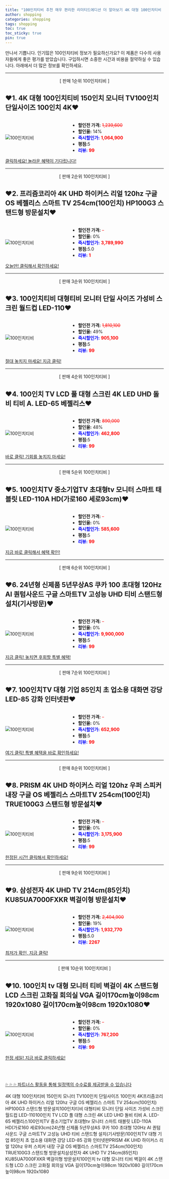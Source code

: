 ```yaml
---
title: "100인치티비 추천 매우 편리한 리미티드에디션 더 알아보기 4K 대형 100인치티비 150인치 모니터"
author: shopping
categories: shopping
tags: shopping
toc: true
toc_sticky: true
pin: true
---
```

만나서 기쁩니다. 인기많은 100인치티비 정보가 필요하신가요?  이 제품은 다수의 사용자들에게 좋은 평가를 받았습니다. 구입하시면 소중한 시간과 비용을 절약하실 수 있습니다. 아래에서 더 많은 정보를 확인하세요.

---
<p class="toplist" style="margin: 0 auto; display: block; width: fit-content;">[ 판매 1순위 100인치티비 ]</p>

<h2><strong>❤️1. 4K 대형 100인치티비 150인치 모니터 TV100인치 단일사이즈 100인치 4K❤️</strong></h2>

<div style="display: flex; align-items: center;">
    <div style="flex: 0.4;">
        <img src="https://thumbnail9.coupangcdn.com/thumbnails/remote/230x230ex/image/vendor_inventory/2796/5dcb9d3d3522a7e83abb44a524e8e0ef827c43769eb2c342202b4d534823.png" alt="100인치티비" style="max-width: 100%;">
    </div>
    <div style="flex: 0.6; margin-left: 10px;">
        <ul>
            <li><strong>할인전 가격:</strong> <del style="color: red;">1,239,600</del></li>
            <li><strong>할인율:</strong> 14%</li>
            <li><span style='color:blue'><strong>즉시할인가:</strong></span> <span style='color:red'><strong>1,064,900</strong></span></li>
            <li><strong>평점:</strong>5</li>
            <li><span style='color:blue'><strong>리뷰:</strong></span> <span style='color:red'><strong>99</strong></span></li>
        </ul>
    </div>
</div>
<div class="center">
    <a href="https://William4Davisa.github.io?lptag=AF9450613&subid=githubio&pageKey=7341720002&traceid=V0-153&itemId=18871616579&vendorItemId=86399912797" class="myButton">
        클릭하세요! 놀라운 혜택이 기다립니다!
    </a>
</div>


---
<p class="toplist" style="margin: 0 auto; display: block; width: fit-content;">[ 판매 2순위 100인치티비 ]</p>

<h2><strong>❤️2. 프리즘코리아 4K UHD 하이커스 리얼 120hz 구글 OS 베젤리스 스마트 TV 254cm(100인치) HP100G3 스탠드형 방문설치❤️</strong></h2>

<div style="display: flex; align-items: center;">
    <div style="flex: 0.4;">
        <img src="https://thumbnail7.coupangcdn.com/thumbnails/remote/230x230ex/image/rs_quotation_api/5yfn978h/34524dc8d38140bb92ce60dc22be00e0.jpg" alt="100인치티비" style="max-width: 100%;">
    </div>
    <div style="flex: 0.6; margin-left: 10px;">
        <ul>
            <li><strong>할인전 가격:</strong> <del style="color: red;">-</del></li>
            <li><strong>할인율:</strong> 0%</li>
            <li><span style='color:blue'><strong>즉시할인가:</strong></span> <span style='color:red'><strong>3,789,990</strong></span></li>
            <li><strong>평점:</strong>5.0</li>
            <li><span style='color:blue'><strong>리뷰:</strong></span> <span style='color:red'><strong>1</strong></span></li>
        </ul>
    </div>
</div>
<div class="center">
    <a href="https://William4Davisa.github.io?lptag=AF9450613&subid=githubio&pageKey=7863768025&traceid=V0-153&itemId=21465410391&vendorItemId=88519811381" class="myButton">
        오늘만! 클릭해서 확인하세요!
    </a>
</div>


---
<p class="toplist" style="margin: 0 auto; display: block; width: fit-content;">[ 판매 3순위 100인치티비 ]</p>

<h2><strong>❤️3. 100인치티비 대형티비 모니터 단일 사이즈 가성비 스크린 월드컵 LED-110❤️</strong></h2>

<div style="display: flex; align-items: center;">
    <div style="flex: 0.4;">
        <img src="https://thumbnail7.coupangcdn.com/thumbnails/remote/230x230ex/image/vendor_inventory/ae3c/40cb05750906c632df8a3e202c4c1ebbb1780f64bf8667f68dda3c324345.png" alt="100인치티비" style="max-width: 100%;">
    </div>
    <div style="flex: 0.6; margin-left: 10px;">
        <ul>
            <li><strong>할인전 가격:</strong> <del style="color: red;">1,810,100</del></li>
            <li><strong>할인율:</strong> 49%</li>
            <li><span style='color:blue'><strong>즉시할인가:</strong></span> <span style='color:red'><strong>905,100</strong></span></li>
            <li><strong>평점:</strong>5</li>
            <li><span style='color:blue'><strong>리뷰:</strong></span> <span style='color:red'><strong>99</strong></span></li>
        </ul>
    </div>
</div>
<div class="center">
    <a href="https://William4Davisa.github.io?lptag=AF9450613&subid=githubio&pageKey=8109455070&traceid=V0-153&itemId=22965918795&vendorItemId=89281932251" class="myButton">
        절대 놓치지 마세요! 지금 클릭!
    </a>
</div>


---
<p class="toplist" style="margin: 0 auto; display: block; width: fit-content;">[ 판매 4순위 100인치티비 ]</p>

<h2><strong>❤️4. 100인치 TV LCD 풀 대형 스크린 4K LED UHD 돌비 티비 A. LED-65  베젤리스❤️</strong></h2>

<div style="display: flex; align-items: center;">
    <div style="flex: 0.4;">
        <img src="https://thumbnail7.coupangcdn.com/thumbnails/remote/230x230ex/image/vendor_inventory/ef43/62298f78701a2b1563f6b7a5249478171965a9431a57035c7a546d9fe74c.jpg" alt="100인치티비" style="max-width: 100%;">
    </div>
    <div style="flex: 0.6; margin-left: 10px;">
        <ul>
            <li><strong>할인전 가격:</strong> <del style="color: red;">890,000</del></li>
            <li><strong>할인율:</strong> 48%</li>
            <li><span style='color:blue'><strong>즉시할인가:</strong></span> <span style='color:red'><strong>462,800</strong></span></li>
            <li><strong>평점:</strong>5</li>
            <li><span style='color:blue'><strong>리뷰:</strong></span> <span style='color:red'><strong>99</strong></span></li>
        </ul>
    </div>
</div>
<div class="center">
    <a href="https://William4Davisa.github.io?lptag=AF9450613&subid=githubio&pageKey=8077382388&traceid=V0-153&itemId=22759846777&vendorItemId=89794994080" class="myButton">
        바로 클릭! 기회를 놓치지 마세요!
    </a>
</div>


---
<p class="toplist" style="margin: 0 auto; display: block; width: fit-content;">[ 판매 5순위 100인치티비 ]</p>

<h2><strong>❤️5. 100인치TV 중소기업TV 초대형tv 모니터 스마트 태블릿 LED-110A HD(가로160 세로93cm)❤️</strong></h2>

<div style="display: flex; align-items: center;">
    <div style="flex: 0.4;">
        <img src="https://thumbnail7.coupangcdn.com/thumbnails/remote/230x230ex/image/vendor_inventory/9ee8/b02b58e1603d1594df4d929d6a21f4f8e40317da9699e062b9322cfa7cc3.jpg" alt="100인치티비" style="max-width: 100%;">
    </div>
    <div style="flex: 0.6; margin-left: 10px;">
        <ul>
            <li><strong>할인전 가격:</strong> <del style="color: red;">-</del></li>
            <li><strong>할인율:</strong> 0%</li>
            <li><span style='color:blue'><strong>즉시할인가:</strong></span> <span style='color:red'><strong>585,600</strong></span></li>
            <li><strong>평점:</strong>5</li>
            <li><span style='color:blue'><strong>리뷰:</strong></span> <span style='color:red'><strong>99</strong></span></li>
        </ul>
    </div>
</div>
<div class="center">
    <a href="https://William4Davisa.github.io?lptag=AF9450613&subid=githubio&pageKey=7946835741&traceid=V0-153&itemId=21916334843&vendorItemId=88964298627" class="myButton">
        지금 바로 클릭해서 혜택 확인!
    </a>
</div>


---
<p class="toplist" style="margin: 0 auto; display: block; width: fit-content;">[ 판매 6순위 100인치티비 ]</p>

<h2><strong>❤️6. 24년형 신제품 5년무상AS 쿠카 100 초대형 120Hz AI 퀀텀사운드 구글 스마트TV 고성능 UHD 티비 스탠드형 설치(기사방문)❤️</strong></h2>

<div style="display: flex; align-items: center;">
    <div style="flex: 0.4;">
        <img src="https://thumbnail10.coupangcdn.com/thumbnails/remote/230x230ex/image/vendor_inventory/d0a7/4c5386c6735536f5385730fcb861f9aad494409ccf116d44850c9f1fbc33.jpg" alt="100인치티비" style="max-width: 100%;">
    </div>
    <div style="flex: 0.6; margin-left: 10px;">
        <ul>
            <li><strong>할인전 가격:</strong> <del style="color: red;">-</del></li>
            <li><strong>할인율:</strong> 0%</li>
            <li><span style='color:blue'><strong>즉시할인가:</strong></span> <span style='color:red'><strong>9,900,000</strong></span></li>
            <li><strong>평점:</strong>5</li>
            <li><span style='color:blue'><strong>리뷰:</strong></span> <span style='color:red'><strong>99</strong></span></li>
        </ul>
    </div>
</div>
<div class="center">
    <a href="https://William4Davisa.github.io?lptag=AF9450613&subid=githubio&pageKey=7702073579&traceid=V0-153&itemId=20624177173&vendorItemId=87698297133" class="myButton">
        지금 클릭! 놓치면 후회할 특별 혜택!
    </a>
</div>


---
<p class="toplist" style="margin: 0 auto; display: block; width: fit-content;">[ 판매 7순위 100인치티비 ]</p>

<h2><strong>❤️7. 100인치TV 대형 기업 85인치 초 업소용 대화면 강당 LED-85 강화 인터넷판❤️</strong></h2>

<div style="display: flex; align-items: center;">
    <div style="flex: 0.4;">
        <img src="https://thumbnail10.coupangcdn.com/thumbnails/remote/230x230ex/image/vendor_inventory/06c9/5b5304e69e6c77699f060a2893653317de187e4b78935fc1303c60f0e0a6.png" alt="100인치티비" style="max-width: 100%;">
    </div>
    <div style="flex: 0.6; margin-left: 10px;">
        <ul>
            <li><strong>할인전 가격:</strong> <del style="color: red;">-</del></li>
            <li><strong>할인율:</strong> 0%</li>
            <li><span style='color:blue'><strong>즉시할인가:</strong></span> <span style='color:red'><strong>652,900</strong></span></li>
            <li><strong>평점:</strong>5</li>
            <li><span style='color:blue'><strong>리뷰:</strong></span> <span style='color:red'><strong>99</strong></span></li>
        </ul>
    </div>
</div>
<div class="center">
    <a href="https://William4Davisa.github.io?lptag=AF9450613&subid=githubio&pageKey=7429208085&traceid=V0-153&itemId=19291510964&vendorItemId=86406247755" class="myButton">
        여기 클릭! 특별 혜택을 바로 확인하세요!
    </a>
</div>


---
<p class="toplist" style="margin: 0 auto; display: block; width: fit-content;">[ 판매 8순위 100인치티비 ]</p>

<h2><strong>❤️8. PRISM 4K UHD 하이커스 리얼 120hz 우퍼 스피커 내장 구글 OS 베젤리스 스마트TV 254cm(100인치) TRUE100G3 스탠드형 방문설치❤️</strong></h2>

<div style="display: flex; align-items: center;">
    <div style="flex: 0.4;">
        <img src="https://thumbnail9.coupangcdn.com/thumbnails/remote/230x230ex/image/rs_quotation_api/9xqlfdg5/61bfedee5b624f98beb711e5c770e8b2.jpg" alt="100인치티비" style="max-width: 100%;">
    </div>
    <div style="flex: 0.6; margin-left: 10px;">
        <ul>
            <li><strong>할인전 가격:</strong> <del style="color: red;">-</del></li>
            <li><strong>할인율:</strong> 0%</li>
            <li><span style='color:blue'><strong>즉시할인가:</strong></span> <span style='color:red'><strong>3,175,900</strong></span></li>
            <li><strong>평점:</strong>5</li>
            <li><span style='color:blue'><strong>리뷰:</strong></span> <span style='color:red'><strong>99</strong></span></li>
        </ul>
    </div>
</div>
<div class="center">
    <a href="https://William4Davisa.github.io?lptag=AF9450613&subid=githubio&pageKey=8163306594&traceid=V0-153&itemId=23282835622&vendorItemId=90315121795" class="myButton">
        한정된 시간! 클릭해서 확인하세요!
    </a>
</div>


---
<p class="toplist" style="margin: 0 auto; display: block; width: fit-content;">[ 판매 9순위 100인치티비 ]</p>

<h2><strong>❤️9. 삼성전자 4K UHD TV 214cm(85인치) KU85UA7000FXKR 벽걸이형 방문설치❤️</strong></h2>

<div style="display: flex; align-items: center;">
    <div style="flex: 0.4;">
        <img src="https://thumbnail7.coupangcdn.com/thumbnails/remote/230x230ex/image/retail/images/2022/06/23/16/6/b532cbb0-0b4b-451f-9698-4a0b94873b41.jpg" alt="100인치티비" style="max-width: 100%;">
    </div>
    <div style="flex: 0.6; margin-left: 10px;">
        <ul>
            <li><strong>할인전 가격:</strong> <del style="color: red;">2,404,900</del></li>
            <li><strong>할인율:</strong> 19%</li>
            <li><span style='color:blue'><strong>즉시할인가:</strong></span> <span style='color:red'><strong>1,932,770</strong></span></li>
            <li><strong>평점:</strong>5.0</li>
            <li><span style='color:blue'><strong>리뷰:</strong></span> <span style='color:red'><strong>2267</strong></span></li>
        </ul>
    </div>
</div>
<div class="center">
    <a href="https://William4Davisa.github.io?lptag=AF9450613&subid=githubio&pageKey=5624779145&traceid=V0-153&itemId=14016526549&vendorItemId=82153908741" class="myButton">
        최저가 확인, 지금 클릭!
    </a>
</div>


---
<p class="toplist" style="margin: 0 auto; display: block; width: fit-content;">[ 판매 10순위 100인치티비 ]</p>

<h2><strong>❤️10. 100인치 tv 대형 모니터 티비 벽걸이 4K 스탠드형 LCD 스크린 고화질 회의실 VGA 길이170cm높이98cm 1920x1080 길이170cm높이98cm 1920x1080❤️</strong></h2>

<div style="display: flex; align-items: center;">
    <div style="flex: 0.4;">
        <img src="https://thumbnail9.coupangcdn.com/thumbnails/remote/230x230ex/image/vendor_inventory/167e/78064812641dfa0e8b348ea1aee1087ab991c39e5e5dd29c4442d92db5cb.jpg" alt="100인치티비" style="max-width: 100%;">
    </div>
    <div style="flex: 0.6; margin-left: 10px;">
        <ul>
            <li><strong>할인전 가격:</strong> <del style="color: red;">-</del></li>
            <li><strong>할인율:</strong> 0%</li>
            <li><span style='color:blue'><strong>즉시할인가:</strong></span> <span style='color:red'><strong>767,200</strong></span></li>
            <li><strong>평점:</strong>5</li>
            <li><span style='color:blue'><strong>리뷰:</strong></span> <span style='color:red'><strong>99</strong></span></li>
        </ul>
    </div>
</div>
<div class="center">
    <a href="https://William4Davisa.github.io?lptag=AF9450613&subid=githubio&pageKey=7844816398&traceid=V0-153&itemId=21365432787&vendorItemId=88422850123" class="myButton">
        한정 세일! 지금 바로 클릭하세요!
    </a>
</div>

<br><br><br>[💦 💦 💦 파트너스 활동을 통해 일정액의 수수료를 제공받을 수 있습니다](https://link.coupang.com/a/bcpT2c)<br><br>4K 대형 100인치티비 150인치 모니터 TV100인치 단일사이즈 100인치 4K프리즘코리아 4K UHD 하이커스 리얼 120hz 구글 OS 베젤리스 스마트 TV 254cm(100인치) HP100G3 스탠드형 방문설치100인치티비 대형티비 모니터 단일 사이즈 가성비 스크린 월드컵 LED-110100인치 TV LCD 풀 대형 스크린 4K LED UHD 돌비 티비 A. LED-65  베젤리스100인치TV 중소기업TV 초대형tv 모니터 스마트 태블릿 LED-110A HD(가로160 세로93cm)24년형 신제품 5년무상AS 쿠카 100 초대형 120Hz AI 퀀텀사운드 구글 스마트TV 고성능 UHD 티비 스탠드형 설치(기사방문)100인치TV 대형 기업 85인치 초 업소용 대화면 강당 LED-85 강화 인터넷판PRISM 4K UHD 하이커스 리얼 120hz 우퍼 스피커 내장 구글 OS 베젤리스 스마트TV 254cm(100인치) TRUE100G3 스탠드형 방문설치삼성전자 4K UHD TV 214cm(85인치) KU85UA7000FXKR 벽걸이형 방문설치100인치 tv 대형 모니터 티비 벽걸이 4K 스탠드형 LCD 스크린 고화질 회의실 VGA 길이170cm높이98cm 1920x1080 길이170cm높이98cm 1920x1080